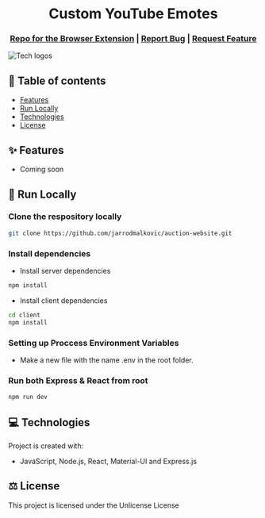 <h1 align="center">Custom YouTube Emotes</h1>

<h3 align="center">
  <a href="https://github.com/jarrodmalkovic/yt-emotes-extension">Repo for the Browser Extension</a> |
  <a href="https://github.com/jarrodmalkovic/yt-emotes-website/issues">Report Bug</a> |
  <a href="https://github.com/jarrodmalkovic/yt-emotes-website/issues">Request Feature</a> 
</h3>

![Tech logos](https://i.ibb.co/MC2Yy3s/tech-info-yt-emotes-website.png)

## 📝 Table of contents

- [Features](#-features)
- [Run Locally](#-run-locally)
- [Technologies](#-technologies)
- [License](#-license)

## ✨ Features

- Coming soon

## 🚀 Run Locally


### Clone the respository locally

```bash
git clone https://github.com/jarrodmalkovic/auction-website.git
```

### Install dependencies

- Install server dependencies

```bash
npm install
```

- Install client dependencies

```bash
cd client
npm install
```

### Setting up Proccess Environment Variables

- Make a new file with the name .env in the root folder.

### Run both Express & React from root

```bash
npm run dev
```

## 💻 Technologies

Project is created with:

- JavaScript, Node.js, React, Material-UI and Express.js

## ⚖️ License

This project is licensed under the Unlicense License
